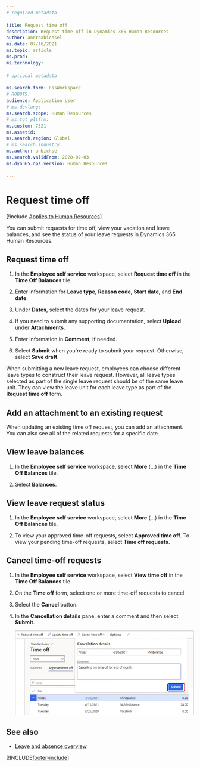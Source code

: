 ```yaml
---
# required metadata

title: Request time off
description: Request time off in Dynamics 365 Human Resources.
author: andreabichsel
ms.date: 07/16/2021
ms.topic: article
ms.prod: 
ms.technology: 

# optional metadata

ms.search.form: EssWorkspace
# ROBOTS: 
audience: Application User
# ms.devlang: 
ms.search.scope: Human Resources
# ms.tgt_pltfrm: 
ms.custom: 7521
ms.assetid: 
ms.search.region: Global
# ms.search.industry: 
ms.author: anbichse
ms.search.validFrom: 2020-02-03
ms.dyn365.ops.version: Human Resources

---
```


# Request time off

[!include [Applies to Human Resources](../includes/applies-to-hr.md)]

You can submit requests for time off, view your vacation and leave balances, and see the status of your leave requests in Dynamics 365 Human Resources.

## Request time off

1. In the **Employee self service** workspace, select **Request time off** in the **Time Off Balances** tile.

2. Enter information for **Leave type**, **Reason code**, **Start date**, and **End date**.

3. Under **Dates**, select the dates for your leave request.

4. If you need to submit any supporting documentation, select **Upload** under **Attachments**.

5. Enter information in **Comment**, if needed.

6. Select **Submit** when you're ready to submit your request. Otherwise, select **Save draft**.

When submitting a new leave request, employees can choose different leave types to construct their leave request. However, all leave types selected as part of the single leave request should be of the same leave unit. They can view the leave unit for each leave type as part of the **Request time off** form.

## Add an attachment to an existing request

When updating an existing time off request, you can add an attachment. You can also see all of the related requests for a specific date.

## View leave balances

1. In the **Employee self service** workspace, select **More** (...) in the **Time Off Balances** tile.

2. Select **Balances**.

## View leave request status

1. In the **Employee self service** workspace, select **More** (...) in the **Time Off Balances** tile.

2. To view your approved time-off requests, select **Approved time off**. To view your pending time-off requests, select **Time off requests**.

## Cancel time-off requests

1. In the **Employee self service** workspace, select **View time off** in the **Time Off Balances** tile.

2. On the **Time off** form, select one or more time-off requests to cancel.

3. Select the **Cancel** button.

4. In the **Cancellation details** pane, enter a comment and then select **Submit**.

   ![Cancel leave request.](media/hr-leave-and-absence-cancel.png)

## See also

- [Leave and absence overview](hr-leave-and-absence-overview.md)


[!INCLUDE[footer-include](../includes/footer-banner.md)]
